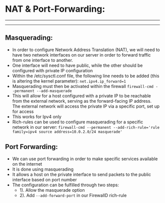 # NAT & Port-Forwarding:

<hr><hr>

## Masquerading:

* In order to configure Network Address Translation (NAT), we will need to have two network interfaces on our server in order to forward traffic from one interface to another.
* One interface will need to have public, while the other should be configured with private IP configuration
* Within the /etc/sysctl.conf file, the following line needs to be added (this is altering the kernel parameter):
  `net.ipv4.ip_forward=1`
* Masquerading must then be activated within the firewall
  `firewall-cmd --permanent --add-masquerade`
* This will allow for a host configured with a private IP to be reachable from the external network, serving as the forward-facing IP address.  The external network will access the private IP via a specific port, set up for access
* This works for Ipv4 only
* Rich-rules can be used to configure masquerading for a specific network in our server:
  `firewall-cmd --permanent --add-rich-rule='rule family=ipv4 source address=10.0.2.0/24 masquerade'`

## Port Forwarding:

* We can use port forwarding in order to make specific services available on the internet
* It is done using masquerading
* It allows a host on the private interface to send packets to the public interface based on port number
* The configuration can be fulfilled through two steps:
  * 1). Allow the masquerade option
  * 2). Add `--add-forward-port` in our FirewallD rich-rule

